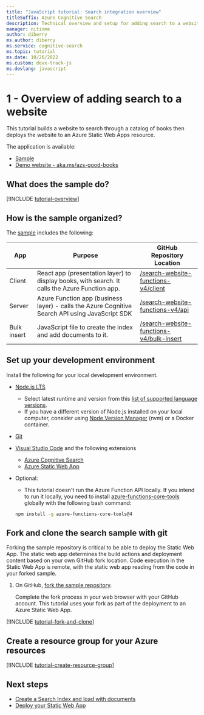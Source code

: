 ```yaml
---
title: "JavaScript tutorial: Search integration overview"
titleSuffix: Azure Cognitive Search
description: Technical overview and setup for adding search to a website and deploying to an Azure Static Web Apps. 
manager: nitinme
author: diberry
ms.author: diberry
ms.service: cognitive-search
ms.topic: tutorial
ms.date: 10/26/2022
ms.custom: devx-track-js
ms.devlang: javascript
---
```


# 1 - Overview of adding search to a website

This tutorial builds a website to search through a catalog of books then deploys the website to an Azure Static Web Apps resource. 

The application is available: 
* [Sample](https://github.com/Azure-Samples/azure-search-javascript-samples/tree/master/search-website-functions-v4)
* [Demo website - aka.ms/azs-good-books](https://aka.ms/azs-good-books)

## What does the sample do? 

[!INCLUDE [tutorial-overview](includes/tutorial-add-search-website-what-sample-does.md)]

## How is the sample organized?

The [sample](https://github.com/Azure-Samples/azure-search-javascript-samples/tree/master/search-website-functions-v4) includes the following:

|App|Purpose|GitHub<br>Repository<br>Location|
|--|--|--|
|Client|React app (presentation layer) to display books, with search. It calls the Azure Function app. |[/search-website-functions-v4/client](https://github.com/Azure-Samples/azure-search-javascript-samples/tree/master/search-website-functions-v4/client)|
|Server|Azure Function app (business layer) - calls the Azure Cognitive Search API using JavaScript SDK |[/search-website-functions-v4/api](https://github.com/Azure-Samples/azure-search-javascript-samples/tree/master/search-website-functions-v4/api)|
|Bulk insert|JavaScript file to create the index and add documents to it.|[/search-website-functions-v4/bulk-insert](https://github.com/Azure-Samples/azure-search-javascript-samples/tree/master/search-website-functions-v4/bulk-insert)|

## Set up your development environment

Install the following for your local development environment. 

- [Node.js LTS](https://nodejs.org/en/download)
    - Select latest runtime and version from this [list of supported language versions](../azure-functions/functions-versions.md?pivots=programming-language-javascript&tabs=azure-cli%2clinux%2cin-process%2cv4#languages).
    - If you have a different version of Node.js installed on your local computer, consider using [Node Version Manager](https://github.com/nvm-sh/nvm) (nvm) or a Docker container.  
- [Git](https://git-scm.com/downloads)
- [Visual Studio Code](https://code.visualstudio.com/) and the following extensions
    - [Azure Cognitive Search](https://marketplace.visualstudio.com/items?itemName=ms-azuretools.vscode-azurecognitivesearch)
    - [Azure Static Web App](https://marketplace.visualstudio.com/items?itemName=ms-azuretools.vscode-azurestaticwebapps) 
- Optional:
    - This tutorial doesn't run the Azure Function API locally. If you intend to run it locally, you need to install [azure-functions-core-tools](../azure-functions/functions-run-local.md?tabs=linux%2ccsharp%2cbash) globally with the following bash command: 
    
    ```bash
    npm install -g azure-functions-core-tools@4
    ```

## Fork and clone the search sample with git

Forking the sample repository is critical to be able to deploy the Static Web App. The static web app determines the build actions and deployment content based on your own GitHub fork location. Code execution in the Static Web App is remote, with the static web app reading from the code in your forked sample.

1. On GitHub, [fork the sample repository](https://github.com/Azure-Samples/azure-search-javascript-samples/fork). 

    Complete the fork process in your web browser with your GitHub account. This tutorial uses your fork as part of the deployment to an Azure Static Web App. 

[!INCLUDE [tutorial-fork-and-clone](includes/tutorial-add-search-website-fork-and-clone.md)]

## Create a resource group for your Azure resources

[!INCLUDE [tutorial-create-resource-group](includes/tutorial-add-search-website-create-resource-group.md)]

## Next steps

* [Create a Search Index and load with documents](tutorial-javascript-create-load-index.md)
* [Deploy your Static Web App](tutorial-javascript-deploy-static-web-app.md)